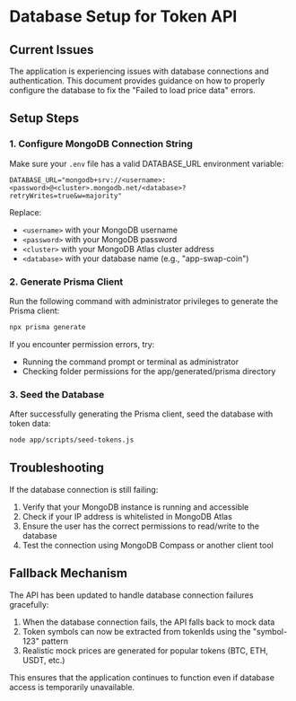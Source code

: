 # Database Setup for Token API

## Current Issues

The application is experiencing issues with database connections and authentication. This document provides guidance on how to properly configure the database to fix the "Failed to load price data" errors.

## Setup Steps

### 1. Configure MongoDB Connection String

Make sure your `.env` file has a valid DATABASE_URL environment variable:

```
DATABASE_URL="mongodb+srv://<username>:<password>@<cluster>.mongodb.net/<database>?retryWrites=true&w=majority"
```

Replace:
- `<username>` with your MongoDB username
- `<password>` with your MongoDB password
- `<cluster>` with your MongoDB Atlas cluster address
- `<database>` with your database name (e.g., "app-swap-coin")

### 2. Generate Prisma Client

Run the following command with administrator privileges to generate the Prisma client:

```bash
npx prisma generate
```

If you encounter permission errors, try:
- Running the command prompt or terminal as administrator
- Checking folder permissions for the app/generated/prisma directory

### 3. Seed the Database

After successfully generating the Prisma client, seed the database with token data:

```bash
node app/scripts/seed-tokens.js
```

## Troubleshooting

If the database connection is still failing:

1. Verify that your MongoDB instance is running and accessible
2. Check if your IP address is whitelisted in MongoDB Atlas
3. Ensure the user has the correct permissions to read/write to the database
4. Test the connection using MongoDB Compass or another client tool

## Fallback Mechanism

The API has been updated to handle database connection failures gracefully:

1. When the database connection fails, the API falls back to mock data
2. Token symbols can now be extracted from tokenIds using the "symbol-123" pattern
3. Realistic mock prices are generated for popular tokens (BTC, ETH, USDT, etc.)

This ensures that the application continues to function even if database access is temporarily unavailable.
